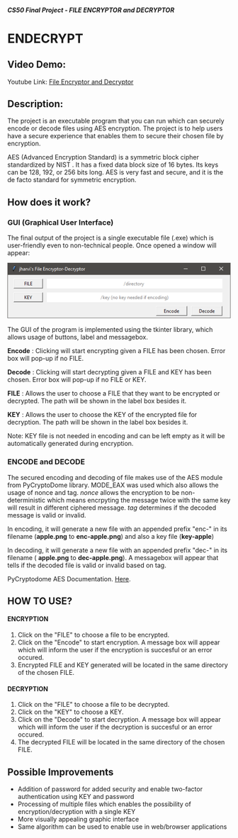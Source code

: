 ##### CS50 Final Project - FILE ENCRYPTOR and DECRYPTOR
# ENDECRYPT


## Video Demo:
 Youtube Link: [ File Encryptor and Decryptor](https://youtu.be/2gDsqCY6KII)
## Description:
The project is an executable program that you can run which can securely encode
or decode files using AES encryption. The project is to help users have a secure experience that enables them to secure their chosen file by encryption.

AES (Advanced Encryption Standard) is a symmetric block cipher standardized by NIST . It has a fixed data block size of 16 bytes. Its keys can be 128, 192, or 256 bits long. AES is very fast and secure, and it is the de facto standard for symmetric encryption.

## How does it work?
### GUI (Graphical User Interface)
The final output of the project is a single executable file (.exe) which is user-friendly even to non-technical people. Once opened a window will appear:

![This is an image](/window.PNG)

The GUI of the program  is implemented using the tkinter library, which allows usage of buttons, label and messagebox.

**Encode** : Clicking will start encrypting given a FILE has been chosen. Error box will pop-up if no FILE.

**Decode** : Clicking will start decrypting given a FILE and KEY has been chosen. Error box will pop-up if no FILE or KEY.

**FILE** : Allows the user to choose a FILE that they want to be encrypted or decrypted. The path will be shown in the label box besides it.

**KEY** : Allows the user to choose the KEY of the encrypted file for decryption. The path will be shown in the label box besides it.

Note: KEY file is not needed in encoding and can be left empty as it will be automatically generated during encryption.


### ENCODE and DECODE

The secured encoding and decoding of file makes use of the AES module from PyCryptoDome library.
MODE_EAX was used which also allows the usage of nonce and tag. *nonce* allows the encryption to be non-deterministic which means encrpyting the message twice with the same key will result in different ciphered message. *tag* determines if the decoded message is valid or invalid.

In encoding, it will generate a new file with an appended prefix "enc-" in its filename (**apple.png** to **enc-apple.png**) and also a key file (**key-apple**)

In decoding, it will generate a new file with an appended prefix "dec-" in its filename ( **apple.png** to **dec-apple.png**). A messagebox will appear that tells if the decoded file is valid or invalid based on tag.

PyCryptodome AES Documentation. [Here](https://pycryptodome.readthedocs.io/en/latest/src/cipher/aes.html).


## HOW TO USE?
#### ENCRYPTION
1. Click on the "FILE" to choose a file to be encrypted.
2. Click on the "Encode" to start encryption. A message box will appear which will inform the user if the encryption is succesful or an error occured.
3. Encrypted FILE and KEY generated will be located in the same directory of the chosen FILE.


#### DECRYPTION
1. Click on the "FILE" to choose a file to be decrypted.
2. Click on the "KEY" to choose a KEY.
3. Click on the "Decode" to start decryption. A message box will appear which will inform the user if the decryption is succesful or an error occured.
4. The decrypted FILE will be located in the same directory of the chosen FILE.


## Possible Improvements
- Addition of password for added security and enable two-factor authentication using KEY and password
- Processing of multiple files which enables the possibility of encryption/decryption with a single KEY
- More visually appealing graphic interface
- Same algorithm can be used to enable use in web/browser applications
